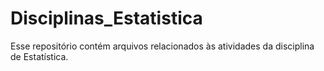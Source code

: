 # Disciplinas_Estatistica

Esse repositório contém arquivos relacionados às atividades da disciplina de Estatística.
